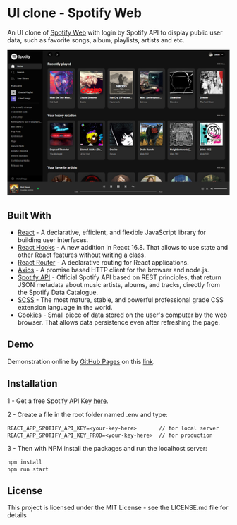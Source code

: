 # UI clone - Spotify Web

An UI clone of [Spotify Web](https://open.spotify.com) with login by Spotify API to display public user data, such as favorite songs, album, playlists, artists and etc.

![Demo preview](./src/assets/demo-preview.png)

## Built With

- [React](https://reactjs.org) - A declarative, efficient, and flexible JavaScript library for building user interfaces.
- [React Hooks](https://reactjs.org/docs/hooks-intro.html) - A new addition in React 16.8. That allows to use state and other React features without writing a class.
- [React Router](https://reactrouter.com) - A declarative routing for React applications.
- [Axios](https://github.com/axios/axios) - A promise based HTTP client for the browser and node.js.
- [Spotify API](https://developer.spotify.com/documentation/web-api/) - Official Spotify API based on REST principles, that return JSON metadata about music artists, albums, and tracks, directly from the Spotify Data Catalogue.
- [SCSS](https://sass-lang.com) - The most mature, stable, and powerful professional grade CSS extension language in the world.
- [Cookies](https://developer.mozilla.org/en-US/docs/Web/HTTP/Cookies) - Small piece of data stored on the user's computer by the web browser. That allows data persistence even after refreshing the page.

## Demo

Demonstration online by [GitHub Pages](https://pages.github.com) on this [link](https://lucas-santosp.github.io/clone-spotify-web-react/).

## Installation

1 - Get a free Spotify API Key [here](https://developer.spotify.com/dashboard/login).

2 - Create a file in the root folder named .env and type:

```
REACT_APP_SPOTIFY_API_KEY=<your-key-here>       // for local server
REACT_APP_SPOTIFY_API_KEY_PROD=<your-key-here>  // for production
```

3 - Then with NPM install the packages and run the localhost server:

```
npm install
npm run start
```

## License

This project is licensed under the MIT License - see the LICENSE.md file for details
